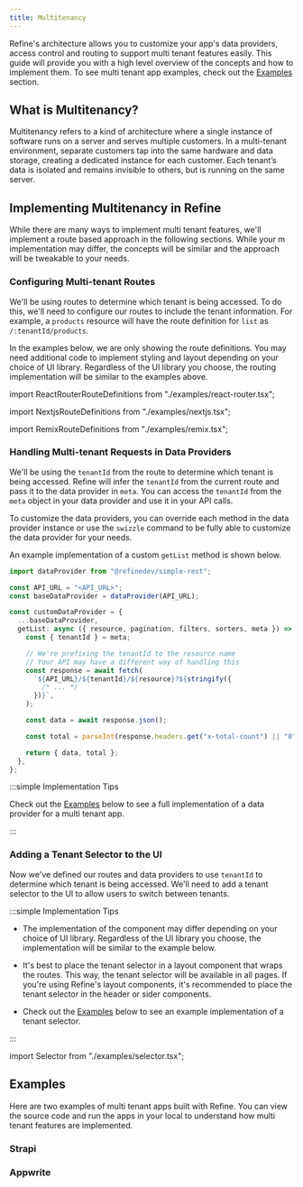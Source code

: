 ```yaml
---
title: Multitenancy
---
```


Refine's architecture allows you to customize your app's data providers, access control and routing to support multi tenant features easily. This guide will provide you with a high level overview of the concepts and how to implement them. To see multi tenant app examples, check out the [Examples](#examples) section.

## What is Multitenancy?

Multitenancy refers to a kind of architecture where a single instance of software runs on a server and serves multiple customers. In a multi-tenant environment, separate customers tap into the same hardware and data storage, creating a dedicated instance for each customer. Each tenant’s data is isolated and remains invisible to others, but is running on the same server.

## Implementing Multitenancy in Refine

While there are many ways to implement multi tenant features, we'll implement a route based approach in the following sections. While your m implementation may differ, the concepts will be similar and the approach will be tweakable to your needs.

### Configuring Multi-tenant Routes

We'll be using routes to determine which tenant is being accessed. To do this, we'll need to configure our routes to include the tenant information. For example, a `products` resource will have the route definition for `list` as `/:tenantId/products`.

In the examples below, we are only showing the route definitions. You may need additional code to implement styling and layout depending on your choice of UI library. Regardless of the UI library you choose, the routing implementation will be similar to the examples above.

<Tabs wrapContent={false}>

<TabItem value="React Router Dom">

import ReactRouterRouteDefinitions from "./examples/react-router.tsx";

<ReactRouterRouteDefinitions />

</TabItem>

<TabItem value="Next.js">

import NextjsRouteDefinitions from "./examples/nextjs.tsx";

<NextjsRouteDefinitions />

</TabItem>

<TabItem value="Remix">

import RemixRouteDefinitions from "./examples/remix.tsx";

<RemixRouteDefinitions />

</TabItem>

</Tabs>

### Handling Multi-tenant Requests in Data Providers

We'll be using the `tenantId` from the route to determine which tenant is being accessed. Refine will infer the `tenantId` from the current route and pass it to the data provider in `meta`. You can access the `tenantId` from the `meta` object in your data provider and use it in your API calls.

To customize the data providers, you can override each method in the data provider instance or use the `swizzle` command to be fully able to customize the data provider for your needs.

An example implementation of a custom `getList` method is shown below.

```ts
import dataProvider from "@refinedev/simple-rest";

const API_URL = "<API_URL>";
const baseDataProvider = dataProvider(API_URL);

const customDataProvider = {
  ...baseDataProvider,
  getList: async ({ resource, pagination, filters, sorters, meta }) => {
    const { tenantId } = meta;

    // We're prefixing the tenantId to the resource name
    // Your API may have a different way of handling this
    const response = await fetch(
      `${API_URL}/${tenantId}/${resource}?${stringify({
        /* ... */
      })}`,
    );

    const data = await response.json();

    const total = parseInt(response.headers.get("x-total-count") || "0");

    return { data, total };
  },
};
```

:::simple Implementation Tips

Check out the [Examples](#examples) below to see a full implementation of a data provider for a multi tenant app.

:::

### Adding a Tenant Selector to the UI

Now we've defined our routes and data providers to use `tenantId` to determine which tenant is being accessed. We'll need to add a tenant selector to the UI to allow users to switch between tenants.

:::simple Implementation Tips

- The implementation of the component may differ depending on your choice of UI library. Regardless of the UI library you choose, the implementation will be similar to the example below.

- It's best to place the tenant selector in a layout component that wraps the routes. This way, the tenant selector will be available in all pages. If you're using Refine's layout components, it's recommended to place the tenant selector in the header or sider components.

- Check out the [Examples](#examples) below to see an example implementation of a tenant selector.

:::

import Selector from "./examples/selector.tsx";

<Selector />

## Examples

Here are two examples of multi tenant apps built with Refine. You can view the source code and run the apps in your local to understand how multi tenant features are implemented.

### Strapi

<CodeSandboxExample hideSandbox path="multi-tenancy-strapi" />

### Appwrite

<CodeSandboxExample hideSandbox path="multi-tenancy-appwrite" />
